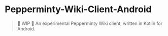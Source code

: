 # Pepperminty-Wiki-Client-Android

> :wrench: WIP :wrench: An experimental Pepperminty Wiki client, written in Kotlin for Android.
